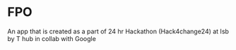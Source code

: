 # FPO
An app that is created as a part of 24 hr Hackathon (Hack4change24) at Isb by T hub in collab with Google
